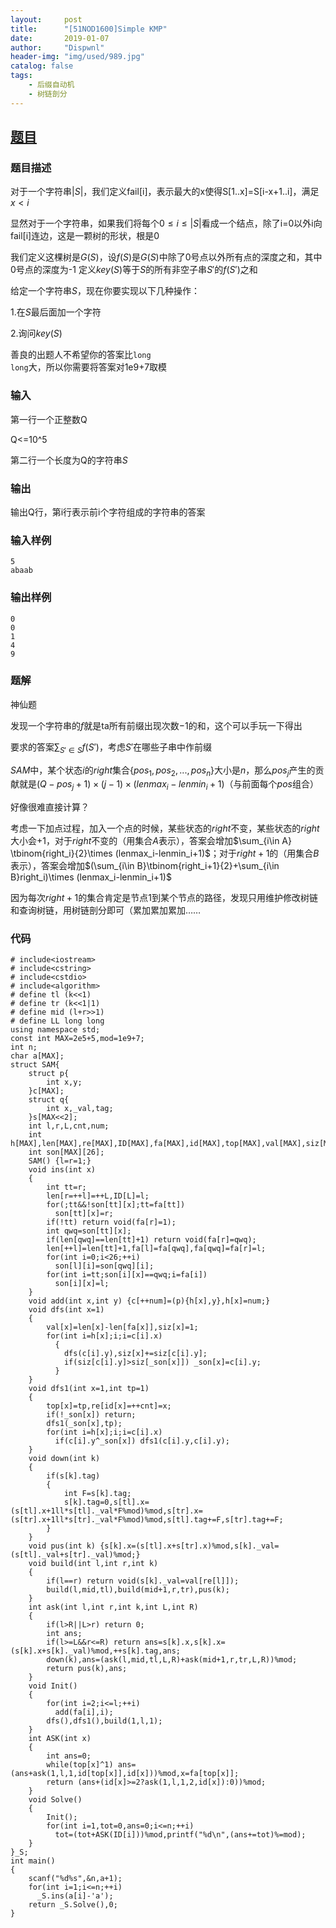 ```yaml
---
layout:     post
title:      "[51NOD1600]Simple KMP"
date:       2019-01-07
author:     "Dispwnl"
header-img: "img/used/989.jpg"
catalog: false
tags:
    - 后缀自动机
    - 树链剖分
---
```

## [题目](http://www.51nod.com/Challenge/Problem.html#!#problemId=1600)
### 题目描述
对于一个字符串$\vert S\vert$，我们定义fail[i]，表示最大的x使得S[1..x]=S[i-x+1..i]，满足$x<i$

显然对于一个字符串，如果我们将每个$0\le i\le\vert S\vert$看成一个结点，除了i=0以外i向fail[i]连边，这是一颗树的形状，根是0

我们定义这棵树是$G(S)$，设$f(S)$是$G(S)$中除了0号点以外所有点的深度之和，其中0号点的深度为-1
定义$key(S)$等于$S$的所有非空子串$S'$的$f(S')$之和

给定一个字符串$S$，现在你要实现以下几种操作：

1.在$S$最后面加一个字符

2.询问$key(S)$

善良的出题人不希望你的答案比<code>long long</code>大，所以你需要将答案对1e9+7取模

### 输入
第一行一个正整数Q

Q<=10^5

第二行一个长度为Q的字符串$S$
### 输出
输出Q行，第i行表示前i个字符组成的字符串的答案
### 输入样例
```
5
abaab
```
### 输出样例
```
0
0
1
4
9
```
### 题解
神仙题

发现一个字符串的$f$就是ta所有前缀出现次数$-1$的和，这个可以手玩一下得出

要求的答案$\sum_{S'\in S}f(S')$，考虑$S'$在哪些子串中作前缀

$SAM$中，某个状态$i$的$right$集合$\{pos_1,pos_2,...,pos_n\}$大小是$n$，那么$pos_j$产生的贡献就是$(Q-pos_j+1)\times (j-1)\times (lenmax_i-lenmin_i+1)$（与前面每个$pos$组合）

好像很难直接计算？

考虑一下加点过程，加入一个点的时候，某些状态的$right$不变，某些状态的$right$大小会$+1$，对于$right$不变的（用集合$A$表示），答案会增加$\sum_{i\in A} \tbinom{right_i}{2}\times (lenmax_i-lenmin_i+1)$；对于$right+1$的（用集合$B$表示），答案会增加$(\sum_{i\in B}\tbinom{right_i+1}{2}+\sum_{i\in B}right_i)\times (lenmax_i-lenmin_i+1)$

因为每次$right+1$的集合肯定是节点$1$到某个节点的路径，发现只用维护修改树链和查询树链，用树链剖分即可（累加累加累加……

### 代码
```
# include<iostream>
# include<cstring>
# include<cstdio>
# include<algorithm>
# define tl (k<<1)
# define tr (k<<1|1)
# define mid (l+r>>1)
# define LL long long
using namespace std;
const int MAX=2e5+5,mod=1e9+7;
int n;
char a[MAX];
struct SAM{
	struct p{
		int x,y;
	}c[MAX];
	struct q{
		int x,_val,tag;
	}s[MAX<<2];
	int l,r,L,cnt,num;
	int h[MAX],len[MAX],re[MAX],ID[MAX],fa[MAX],id[MAX],top[MAX],val[MAX],siz[MAX],_son[MAX];
	int son[MAX][26];
	SAM() {l=r=1;}
	void ins(int x)
	{
		int tt=r;
		len[r=++l]=++L,ID[L]=l;
		for(;tt&&!son[tt][x];tt=fa[tt])
		  son[tt][x]=r;
		if(!tt) return void(fa[r]=1);
		int qwq=son[tt][x];
		if(len[qwq]==len[tt]+1) return void(fa[r]=qwq);
		len[++l]=len[tt]+1,fa[l]=fa[qwq],fa[qwq]=fa[r]=l;
		for(int i=0;i<26;++i)
		  son[l][i]=son[qwq][i];
		for(int i=tt;son[i][x]==qwq;i=fa[i])
		  son[i][x]=l;
	}
	void add(int x,int y) {c[++num]=(p){h[x],y},h[x]=num;}
	void dfs(int x=1)
	{
		val[x]=len[x]-len[fa[x]],siz[x]=1;
		for(int i=h[x];i;i=c[i].x)
		  {
		  	dfs(c[i].y),siz[x]+=siz[c[i].y];
		  	if(siz[c[i].y]>siz[_son[x]]) _son[x]=c[i].y;
		  }
	}
	void dfs1(int x=1,int tp=1)
	{
		top[x]=tp,re[id[x]=++cnt]=x;
		if(!_son[x]) return;
		dfs1(_son[x],tp);
		for(int i=h[x];i;i=c[i].x)
		  if(c[i].y^_son[x]) dfs1(c[i].y,c[i].y);
	}
	void down(int k)
	{
		if(s[k].tag)
		{
			int F=s[k].tag;
			s[k].tag=0,s[tl].x=(s[tl].x+1ll*s[tl]._val*F%mod)%mod,s[tr].x=(s[tr].x+1ll*s[tr]._val*F%mod)%mod,s[tl].tag+=F,s[tr].tag+=F;
		}
	}
	void pus(int k) {s[k].x=(s[tl].x+s[tr].x)%mod,s[k]._val=(s[tl]._val+s[tr]._val)%mod;}
	void build(int l,int r,int k)
	{
		if(l==r) return void(s[k]._val=val[re[l]]);
		build(l,mid,tl),build(mid+1,r,tr),pus(k);
	}
	int ask(int l,int r,int k,int L,int R)
	{
		if(l>R||L>r) return 0;
		int ans;
		if(l>=L&&r<=R) return ans=s[k].x,s[k].x=(s[k].x+s[k]._val)%mod,++s[k].tag,ans;
		down(k),ans=(ask(l,mid,tl,L,R)+ask(mid+1,r,tr,L,R))%mod;
		return pus(k),ans;
	}
	void Init()
	{
		for(int i=2;i<=l;++i)
		  add(fa[i],i);
		dfs(),dfs1(),build(1,l,1);
	}
	int ASK(int x)
	{
		int ans=0;
		while(top[x]^1) ans=(ans+ask(1,l,1,id[top[x]],id[x]))%mod,x=fa[top[x]];
		return (ans+(id[x]>=2?ask(1,l,1,2,id[x]):0))%mod;
	}
	void Solve()
	{
		Init();
		for(int i=1,tot=0,ans=0;i<=n;++i)
		  tot=(tot+ASK(ID[i]))%mod,printf("%d\n",(ans+=tot)%=mod);
	}
}_S;
int main()
{
	scanf("%d%s",&n,a+1);
	for(int i=1;i<=n;++i)
	  _S.ins(a[i]-'a');
	return _S.Solve(),0;
}
```
